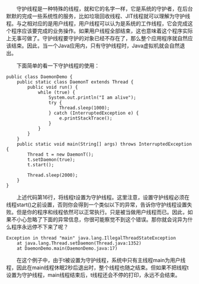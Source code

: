 &emsp;&emsp;守护线程是一种特殊的线程，就和它的名字一样，它是系统的守护者，在后台默默的完成一些系统性的服务，比如垃圾回收线程、JIT线程就可以理解为守护线程。与之相对应的是用户线程，用户线程可以认为是系统的工作线程，它会完成这个程序应该要完成的业务操作。如果用户线程全部结束，这也意味着这个程序实际上无事可做了。守护线程要守护的对象已经不存在了，那么整个应用程序就自然应该结束。因此，当一个Java应用内，只有守护线程时，Java虚拟机就会自然退出。

&emsp;&emsp;下面简单的看一下守护线程的使用：
```
public class DaemonDemo {
    public static class DaemonT extends Thread {
        public void run() {
            while (true) {
                System.out.println("I am alive");
                try {
                    Thread.sleep(1000);
                } catch (InterruptedException e) {
                    e.printStackTrace();
                }
            }
        }
    }
    public static void main(String[] args) throws InterruptedException {
        Thread t = new DaemonT();
        t.setDaemon(true);
        t.start();

        Thread.sleep(2000);
    }
}

```

&emsp;&emsp;上述代码第16行，将线程t设置为守护线程。这里注意，设置守护线程必须在线程start()之前设置，否则你会得到一个类似以下的异常，告诉你守护线程设置失败。但是你的程序和线程依然可以正常执行。只是被当做用户线程而已。因此，如果不小心忽略了下面的异常信息，你很可能察觉不到这个错误。那你就会诧异为什么程序永远停不下来了呢？
```
Exception in thread "main" java.lang.IllegalThreadStateException
	at java.lang.Thread.setDaemon(Thread.java:1352)
	at DaemonDemo.main(DaemonDemo.java:17)
```

&emsp;&emsp;在这个例子中，由于t被设置为守护线程，系统中只有主线程main为用户线程，因此在main线程休眠2秒后退出时，整个线程也随之结束。但如果不把线程t设置为守护线程，main线程结束后，t线程还会不停的打印，永远不会结束。